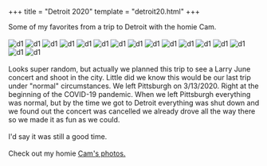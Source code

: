 
+++
title = "Detroit 2020"
template = "detroit20.html"
+++

Some of my favorites from a trip to Detroit with the homie Cam.  
<br>
![d1](/images/photography/detroit/detroit1.jpg)
![d1](/images/photography/detroit/detroit2.jpg)
![d1](/images/photography/detroit/detroit3.jpg)
![d1](/images/photography/detroit/detroit4.jpg)
![d1](/images/photography/detroit/detroit5.jpg)
![d1](/images/photography/detroit/detroit6.jpg)
![d1](/images/photography/detroit/detroit7.jpg)
![d1](/images/photography/detroit/detroit8.jpg)
![d1](/images/photography/detroit/detroit9.jpg)
![d1](/images/photography/detroit/detroit10.jpg)
![d1](/images/photography/detroit/detroit11.jpg)
![d1](/images/photography/detroit/detroit12.jpg)
![d1](/images/photography/detroit/detroit13.jpg)
![d1](/images/photography/detroit/detroit14.jpg)
![d1](/images/photography/detroit/detroit15.jpg)
![d1](/images/photography/detroit/detroit16.jpg)  
<br>
Looks super random, but actually we planned this trip to see a Larry June concert
and shoot in the city.  Little did we know this would be our last trip under "normal"
circumstances.  We left Pittsburgh on 3/13/2020.  Right at the beginning of the 
COVID-19 pandemic.  When we left Pittsburgh everything was normal, but by the time
we got to Detroit everything was shut down and we found out the concert was cancelled
we already drove all the way there so we made it as fun as we could.  
<br>
I'd say it was still a good time.  
<br>
Check out my homie [Cam's photos.](https://bamcrown.com/)

